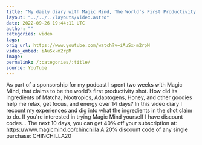 ```yaml
---
title: "My daily diary with Magic Mind, The World’s First Productivity Shot"
layout: "../../../layouts/Video.astro"
date: 2022-09-26 19:44:11 UTC
author: ""
categories: video
tags: 
orig_url: https://www.youtube.com/watch?v=iAuSx-m2rpM
video_embed: iAuSx-m2rpM
image:
permalink: /:categories/:title/
source: YouTube
---
```

As part of a sponsorship for my podcast I spent two weeks with Magic Mind, that claims to be the world’s first productivity shot. How did its ingredients of Matcha, Nootropics, Adaptogens, Honey, and other goodies help me relax, get focus, and energy over 14 days? In this video diary I recount my experiences and dig into what the ingredients in the shot claim to do. If you're interested in trying Magic Mind yourself I have discount codes… The next 10 days, you can get 40% off your subscription at: https://www.magicmind.co/chinchilla A 20% discount code of any single purchase: CHINCHILLA20